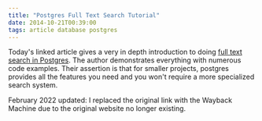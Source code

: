 ```yaml
---
title: "Postgres Full Text Search Tutorial"
date: 2014-10-21T00:39:00
tags: article database postgres
---
```

Today's linked article gives a very in depth introduction to doing [full text search in Postgres](http://web.archive.org/web/20141219082121/http://blog.lostpropertyhq.com/postgres-full-text-search-is-good-enough/). The author demonstrates everything with numerous code examples. Their assertion is that for smaller projects, postgres provides all the features you need and you won't require a more specialized search system.

February 2022 updated: I replaced the original link with the Wayback Machine due to the original website no longer existing.
